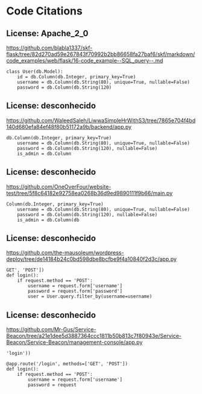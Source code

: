 # Code Citations

## License: Apache_2_0
https://github.com/blabla1337/skf-flask/tree/82d270ad59e267843f70992b2bb86658fa27baf6/skf/markdown/code_examples/web/flask/16-code_example--SQL_query--.md

```
class User(db.Model):
    id = db.Column(db.Integer, primary_key=True)
    username = db.Column(db.String(80), unique=True, nullable=False)
    password = db.Column(db.String(120)
```


## License: desconhecido
https://github.com/WaleedSaleh/LiwwaSimpleHrWithS3/tree/7865e704f4bd140d680efa84ef48f80b51172a9b/backend/app.py

```
db.Column(db.Integer, primary_key=True)
    username = db.Column(db.String(80), unique=True, nullable=False)
    password = db.Column(db.String(120), nullable=False)
    is_admin = db.Column
```


## License: desconhecido
https://github.com/OneOverFour/website-test/tree/5f8c64182e92758ea0268b36d9ed9890111f9b66/main.py

```
Column(db.Integer, primary_key=True)
    username = db.Column(db.String(80), unique=True, nullable=False)
    password = db.Column(db.String(120), nullable=False)
    is_admin = db.Column(db
```


## License: desconhecido
https://github.com/the-mausoleum/wordpress-deploy/tree/de14184b24c0bd598dbe8bcfbe9f4a10840f2d3c/app.py

```
GET', 'POST'])
def login():
    if request.method == 'POST':
        username = request.form['username']
        password = request.form['password']
        user = User.query.filter_by(username=username)
```


## License: desconhecido
https://github.com/Mr-Gus/Service-Beacon/tree/a21e1dee5d3887364ccc1811b50b813c7f80943e/Service-Beacon/Service-Beacon/management-console/app.py

```
'login'))

@app.route('/login', methods=['GET', 'POST'])
def login():
    if request.method == 'POST':
        username = request.form['username']
        password = request
```

